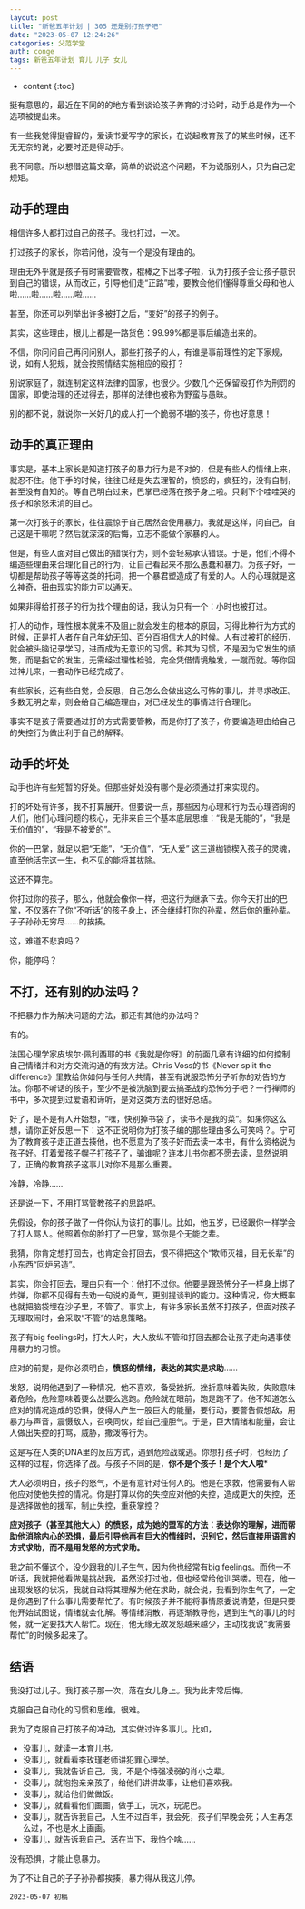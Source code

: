 ```yaml
---
layout: post
title: "新爸五年计划 | 305 还是别打孩子吧"
date: "2023-05-07 12:24:26"
categories: 父范学堂
auth: conge
tags: 新爸五年计划 育儿 儿子 女儿
---
```

* content
{:toc}

挺有意思的，最近在不同的的地方看到谈论孩子养育的讨论时，动手总是作为一个选项被提出来。

有一些我觉得挺睿智的，爱读书爱写字的家长，在说起教育孩子的某些时候，还不无无奈的说，必要时还是得动手。

我不同意。所以想借这篇文章，简单的说说这个问题，不为说服别人，只为自己定规矩。




## 动手的理由

相信许多人都打过自己的孩子。我也打过，一次。

打过孩子的家长，你若问他，没有一个是没有理由的。

理由无外乎就是孩子有时需要管教，棍棒之下出孝子啦，认为打孩子会让孩子意识到自己的错误，从而改正，引导他们走“正路”啦，要教会他们懂得尊重父母和他人啦……啦……啦……啦……

甚至，你还可以列举出许多被打之后，“变好”的孩子的例子。

其实，这些理由，根儿上都是一路货色：99.99%都是事后编造出来的。

不信，你问问自己再问问别人，那些打孩子的人，有谁是事前理性的定下家规，说，如有人犯规，就会按照情结实施相应的殴打？

别说家庭了，就连制定这样法律的国家，也很少。少数几个还保留殴打作为刑罚的国家，即使治理的还过得去，那样的法律也被称为野蛮与愚昧。

别的都不说，就说你一米好几的成人打一个脆弱不堪的孩子，你也好意思！

## 动手的真正理由

事实是，基本上家长是知道打孩子的暴力行为是不对的，但是有些人的情绪上来，就忍不住。他下手的时候，往往已经是失去理智的，愤怒的，疯狂的，没有自制，甚至没有自知的。等自己明白过来，巴掌已经落在孩子身上啦。只剩下个哇哇哭的孩子和余怒未消的自己。

第一次打孩子的家长，往往震惊于自己居然会使用暴力。我就是这样，问自己，自己这是干嘛呢？然后就深深的后悔，立志不能做个家暴的人。

但是，有些人面对自己做出的错误行为，则不会轻易承认错误。于是，他们不得不编造些理由来合理化自己的行为，让自己看起来不那么愚蠢和暴力。为孩子好，一切都是帮助孩子等等这类的托词，把一个暴君塑造成了有爱的人。人的心理就是这么神奇，扭曲现实的能力可以通天。

如果非得给打孩子的行为找个理由的话，我认为只有一个：小时也被打过。

打人的动作，理性根本就来不及阻止就会发生的根本的原因，习得此种行为方式的时候，正是打人者在自己年幼无知、百分百相信大人的时候。人有过被打的经历，就会被头脑记录学习，进而成为无意识的习惯。称其为习惯，不是因为它发生的频繁，而是指它的发生，无需经过理性检验，完全凭借情境触发，一蹴而就。等你回过神儿来，一套动作已经完成了。

有些家长，还有些自觉，会反思，自己怎么会做出这么可怖的事儿，并寻求改正。多数无明之辈，则会给自己编造理由，对已经发生的事情进行合理化。

事实不是孩子需要通过打的方式需要管教，而是你打了孩子，你要编造理由给自己的失控行为做出利于自己的解释。

## 动手的坏处

动手也许有些短暂的好处。但那些好处没有哪个是必须通过打来实现的。

打的坏处有许多，我不打算展开。但要说一点，那些因为心理和行为去心理咨询的人们，他们心理问题的核心，无非来自三个基本底层思维：“我是无能的”，“我是无价值的”，“我是不被爱的”。

你的一巴掌，就足以把“无能”，“无价值”，“无人爱” 这三道枷锁楔入孩子的灵魂，直至他活完这一生，也不见的能将其拔除。

这还不算完。

你打过你的孩子，那么，他就会像你一样，把这行为继承下去。你今天打出的巴掌，不仅落在了你“不听话”的孩子身上，还会继续打你的孙辈，然后你的重孙辈。子子孙孙无穷尽……的挨揍。

这，难道不悲哀吗？

你，能停吗？

## 不打，还有别的办法吗？

不把暴力作为解决问题的方法，那还有其他的办法吗？

有的。

法国心理学家皮埃尔·佩利西耶的书《我就是你呀》的前面几章有详细的如何控制自己情绪并和对方交流沟通的有效方法。Chris Voss的书《Never split the difference》里教给你如何与任何人共情，甚至有说服恐怖分子听你的劝告的方法。你那不听话的孩子，至少不是被洗脑到要去搞圣战的恐怖分子吧？一行禅师的书中，多次提到过爱语和谛听，是对这类方法的很好总结。

好了，是不是有人开始想，“嘿，快别掉书袋了，读书不是我的菜”。如果你这么想，请你正好反思一下：这不正说明你为打孩子编的那些理由多么可笑吗？。宁可为了教育孩子走正道去揍他，也不愿意为了孩子好而去读一本书，有什么资格说为孩子好。打着爱孩子幌子打孩子了，骗谁呢？连本儿书你都不愿去读，显然说明了，正确的教育孩子这事儿对你不是那么重要。

冷静，冷静……

还是说一下，不用打骂管教孩子的思路吧。

先假设，你的孩子做了一件你认为该打的事儿。比如，他五岁，已经跟你一样学会了打人骂人。他照着你的脸打了一巴掌，骂你是个无能之辈。

我猜，你肯定想打回去，也肯定会打回去，恨不得把这个“欺师灭祖，目无长辈”的小东西“回炉另造”。

其实，你会打回去，理由只有一个：他打不过你。他要是跟恐怖分子一样身上绑了炸弹，你都不见得有去劝一句说的勇气，更别提谈判的能力。这种情况，你大概率也就把脑袋埋在沙子里，不管了。事实上，有许多家长虽然不打孩子，但面对孩子无理取闹时，会采取“不管”的姑息策略。

孩子有big feelings时，打大人时，大人放纵不管和打回去都会让孩子走向遇事使用暴力的习惯。

应对的前提，是你必须明白，**愤怒的情绪，表达的其实是求助**……

发怒，说明他遇到了一种情况，他不喜欢，备受挫折。挫折意味着失败，失败意味着危险，危险意味着要么战要么逃跑。危险就在眼前，跑是跑不了。他不知道怎么应对的情况造成的恐惧，使得人产生一股巨大的能量，要行动，要警告假想敌，用暴力与声音，震慑敌人，召唤同伙，给自己撞胆气。于是，巨大情绪和能量，会让人做出失控的打骂，威胁，撒泼等行为。

这是写在人类的DNA里的反应方式，遇到危险战或逃。你想打孩子时，也经历了这样的过程，你选择了战。与孩子不同的是，**你不是个孩子！是个大人啦***

大人必须明白，孩子的怒气，不是有意针对任何人的。他是在求救，他需要有人帮他应对使他失控的情况。你是打算以你的失控应对他的失控，造成更大的失控，还是选择做他的援军，制止失控，重获掌控？

**应对孩子（甚至其他大人）的愤怒，成为她的盟军的方法：表达你的理解，进而帮助他消除内心的恐惧，最后引导他再有巨大的情绪时，识别它，然后直接用语言的方式求助，而不是用发怒的方式求助。**

我之前不懂这个，没少跟我的儿子生气，因为他也经常有big feelings。而他一不听话，我就把他看做是挑战我，虽然没打过他，但也经常给他训哭喽。现在，他一出现发怒的状况，我就自动将其理解为他在求助，就会说，我看到你生气了，一定是你遇到了什么事儿需要帮忙了。有时候孩子并不能将事情原委说清楚，但是只要他开始试图说，情绪就会化解。等情绪消散，再逐渐教导他，遇到生气的事儿的时候，就一定要找大人帮忙。现在，他无缘无故发怒越来越少，主动找我说“我需要帮忙”的时候多起来了。

## 结语

我没打过儿子。我打孩子那一次，落在女儿身上。我为此非常后悔。

克服自己自动化的习惯和思维，很难。

我为了克服自己打孩子的冲动，其实做过许多事儿。比如，

* 没事儿，就读一本育儿书。
* 没事儿，就看看李玫瑾老师讲犯罪心理学。
* 没事儿，我就告诉自己，我，不是个恃强凌弱的肖小之辈。
* 没事儿，就抱抱亲亲孩子，给他们讲讲故事，让他们喜欢我。
* 没事儿，就给他们做做饭。
* 没事儿，就看看他们画画，做手工，玩水，玩泥巴。
* 没事儿，就告诉我自己，人生不过百年，我会死，孩子们早晚会死；人生再怎么过，不也是水上画画。
* 没事儿，就告诉我自己，活在当下，我怕个啥……

没有恐惧，才能止息暴力。

为了不让自己的子子孙孙都挨揍，暴力得从我这儿停。

```
2023-05-07 初稿
```

